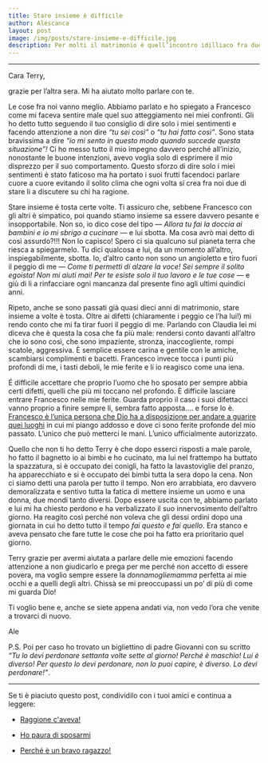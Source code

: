 ```yaml
---
title: Stare insieme è difficile
author: Alescanca
layout: post
image: /img/posts/stare-insieme-e-difficile.jpg
description: Per molti il matrimonio è quell’incontro idilliaco fra due anime gemelle. Per me spesso è faticoso perché è l’incontro di un uomo che pensa da uomo e una donna che ragiona da donna. Lettera aperta ad una amica.
---
```


---

Cara Terry,

grazie per l’altra sera. Mi ha aiutato molto parlare con te. 

Le cose fra noi vanno meglio. Abbiamo parlato e ho spiegato a Francesco come mi faceva sentire male quel suo atteggiamento nei miei confronti. Gli ho detto tutto seguendo il tuo consiglio di dire solo i miei sentimenti e facendo attenzione a non dire *“tu sei così”* o  *“tu hai fatto così”*. Sono stata bravissima a dire *“io mi sento in questo modo quando succede questa situazione”!* Ci ho messo tutto il mio impegno davvero perché all’inizio, nonostante le buone intenzioni, avevo voglia solo di esprimere il mio disprezzo per il suo comportamento. Questo sforzo di dire solo i miei sentimenti è stato faticoso ma ha portato i suoi frutti facendoci parlare cuore a cuore evitando il solito clima che ogni volta si crea fra noi due di stare li a discutere su chi ha ragione.


Stare insieme é tosta certe volte. Ti assicuro che, sebbene Francesco con gli altri è simpatico, poi quando stiamo insieme sa essere davvero pesante e insopportabile. Non so, io dico cose del tipo &mdash; *Allora tu fai la doccia ai bambini e io mi sbrigo a cucinare*  &mdash; e lui sbotta. Ma cosa avrò mai detto di così assurdo?!!! Non lo capisco! Spero ci sia qualcuno sul pianeta terra che riesca a spiegarmelo.  Tu dici qualcosa e lui, da un momento all’altro, inspiegabilmente, sbotta. Io, d’altro canto non sono un angioletto e tiro fuori il peggio di me &mdash; *Come ti permetti di alzare la voce! Sei sempre il solito egoista! Non mi aiuti mai! Per te esiste solo il tuo lavoro e le tue cose* &mdash; e giù di li a rinfacciare ogni mancanza dal presente fino agli ultimi quindici anni.


Ripeto, anche se sono passati già quasi dieci anni di matrimonio, stare insieme a volte è tosta. Oltre ai difetti (chiaramente i peggio ce l’ha lui!) mi rendo conto che mi fa tirar fuori il peggio di me. Parlando con Claudia lei mi diceva che è questa la cosa che fa più male: rendersi conto davanti all’altro che io sono così, che sono impaziente, stronza, inaccogliente, rompi scatole, aggressiva. È semplice essere carina e gentile con le amiche, scambiarsi complimenti e bacetti. Francesco invece tocca i punti più profondi di me, i tasti deboli, le mie ferite e lí io reagisco come una iena. 


É difficile accettare che proprio l’uomo che ho sposato per sempre abbia certi difetti, quelli che più mi toccano nel profondo. È difficile lasciare entrare Francesco nelle mie ferite. Guarda proprio il caso i suoi difettacci vanno proprio a finire sempre lí, sembra fatto apposta…. e forse lo è. [Francesco è l’unica persona che Dio ha a disposizione per andare a guarire quei luoghi](http://5p2p.it/2013/04/10/raggione-ciaveva.html) in cui mi piango addosso e dove ci sono ferite profonde del mio passato. L’unico che può metterci le mani. L’unico ufficialmente autorizzato.


Quello che non ti ho detto Terry è che dopo esserci risposti a male parole, ho fatto il bagnetto io ai bimbi e ho cucinato, ma lui nel frattempo ha buttato la spazzatura, si è occupato dei conigli, ha fatto la lavastoviglie del pranzo, ha apparecchiato e si è occupato dei bimbi tutta la sera dopo la cena. Non ci siamo detti una parola per tutto il tempo. Non ero arrabbiata, ero davvero demoralizzata e sentivo tutta la fatica di mettere insieme un uomo e una donna, due mondi tanto diversi. Dopo essere uscita con te, abbiamo parlato e lui mi ha chiesto perdono e ha verbalizzato il suo innervosimento dell’altro giorno. Ha reagito così perché non voleva che gli dessi ordini dopo una giornata in cui ho detto tutto il tempo *fai questo e fai quello*. Era stanco e aveva pensato che fare tutte le cose che poi ha fatto era prioritario quel giorno.


Terry grazie per avermi aiutata a parlare delle mie emozioni facendo attenzione a non giudicarlo e prega per me perché non accetto di essere povera, ma voglio sempre essere la *donnamogliemamma* perfetta ai mie occhi e a quelli degli altri. Chissà se mi preoccupassi un po’ di più di come mi guarda Dio!


Ti voglio bene e, anche se siete appena andati via, non vedo l’ora che venite a trovarci di nuovo.


Ale 


P.S.
Poi per caso ho trovato un bigliettino di padre Giovanni con su scritto *“Tu lo devi perdonare settanta volte sette al giorno! Perché è maschio! Lui è diverso! Per questo lo devi perdonare, non lo puoi capire, è diverso. Lo devi perdonare!”*.  


---

Se ti è piaciuto questo post, condividilo con i tuoi amici e continua a leggere:

-  [Raggione c'aveva!](http://5p2p.it/2013/04/10/raggione-ciaveva.html)

- [Ho paura di sposarmi](http://5p2p.it/2013/11/27/ho-paura-di-sposarmi.html)

- [Perché è un bravo ragazzo!](http://5p2p.it/2014/03/13/bravo-ragazzo.html)